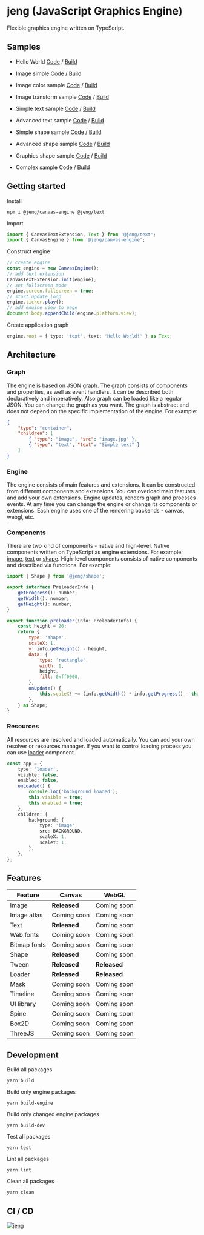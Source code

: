 # jeng (JavaScript Graphics Engine)
Flexible graphics engine written on TypeScript.

## Samples
- Hello World [Code](https://github.com/AntonovSergey2211/jeng/blob/master/samples/hello-world/src/index.ts) / [Build](https://antonovsergey2211.github.io/jeng/samples/hello-world/build/)

- Image simple [Code](https://github.com/AntonovSergey2211/jeng/blob/master/samples/image-simple/src/index.ts) / [Build](https://antonovsergey2211.github.io/jeng/samples/image-simple/build/)

- Image color sample [Code](https://github.com/AntonovSergey2211/jeng/blob/master/samples/image-color/src/index.ts) / [Build](https://antonovsergey2211.github.io/jeng/samples/image-color/build/)

- Image transform sample [Code](https://github.com/AntonovSergey2211/jeng/blob/master/samples/image-transform/src/index.ts) / [Build](https://antonovsergey2211.github.io/jeng/samples/image-transform/build/)

- Simple text sample [Code](https://github.com/AntonovSergey2211/jeng/blob/master/samples/text-simple/src/index.ts) / [Build](https://antonovsergey2211.github.io/jeng/samples/text-simple/build/)

- Advanced text sample [Code](https://github.com/AntonovSergey2211/jeng/blob/master/samples/text-advanced/src/index.ts) / [Build](https://antonovsergey2211.github.io/jeng/samples/text-advanced/build/)

- Simple shape sample [Code](https://github.com/AntonovSergey2211/jeng/blob/master/samples/shape-simple/src/index.ts) / [Build](https://antonovsergey2211.github.io/jeng/samples/shape-simple/build/)

- Advanced shape sample [Code](https://github.com/AntonovSergey2211/jeng/blob/master/samples/shape-advanced/src/index.ts) / [Build](https://antonovsergey2211.github.io/jeng/samples/shape-advanced/build/)

- Graphics shape sample [Code](https://github.com/AntonovSergey2211/jeng/blob/master/samples/shape-graphics/src/index.ts) / [Build](https://antonovsergey2211.github.io/jeng/samples/shape-graphics/build/)

- Complex sample [Code](https://github.com/AntonovSergey2211/jeng/blob/master/samples/sample/src/index.ts) / [Build](https://antonovsergey2211.github.io/jeng/samples/sample/build/)

## Getting started
Install
```shell
npm i @jeng/canvas-engine @jeng/text
```
Import
```typescript
import { CanvasTextExtension, Text } from '@jeng/text';
import { CanvasEngine } from '@jeng/canvas-engine';
```
Construct engine
```typescript
// create engine
const engine = new CanvasEngine();
// add text extension
CanvasTextExtension.init(engine);
// set fullscreen mode
engine.screen.fullscreen = true;
// start update loop
engine.ticker.play();
// add engine view to page
document.body.appendChild(engine.platform.view);
```
Create application graph
```typescript
engine.root = { type: 'text', text: 'Hello World!' } as Text;
```

## Architecture

### Graph
The engine is based on JSON graph. The graph consists of components and properties, as well as event handlers.
It can be described both declaratively and imperatively. Also graph can be loaded like a regular JSON.
You can change the graph as you want. The graph is abstract and does not depend on the specific implementation of the engine. For example:
```json
{
	"type": "container",
	"children": [
		{ "type": "image", "src": "image.jpg" },
		{ "type": "text", "text": "Simple text" }
	]
}
```

### Engine
The engine consists of main features and extensions. It can be constructed from different components and extensions.
You can overload main features and add your own extensions. Engine updates, renders graph and proesses events.
At any time you can change the engine or change its components or extensions. 
Each engine uses one of the rendering backends - canvas, webgl, etc.

### Components
There are two kind of components - native and high-level. Native components written on TypeScript as engine extensions. 
For example: [image](packages/image), [text](packages/text) or [shape](packages/shape).
High-level components consists of native components and described via functions. For example:
```javascript
import { Shape } from '@jeng/shape';

export interface PreloaderInfo {
	getProgress(): number;
	getWidth(): number;
	getHeight(): number;
}

export function preloader(info: PreloaderInfo) {
	const height = 20;
	return {
		type: 'shape',
		scaleX: 1,
		y: info.getHeight() - height,
		data: {
			type: 'rectangle',
			width: 1,
			height,
			fill: 0xff0000,
		},
		onUpdate() {
			this.scaleX! += (info.getWidth() * info.getProgress() - this.scaleX!) / 2;
		},
	} as Shape;
}
```

### Resources
All resources are resolved and loaded automatically. You can add your own resolver or resources manager.
If you want to control loading process you can use [loader](packages/core/src/components/loader.ts) component.
```typescript
const app = {
	type: 'loader',
	visible: false,
	enabled: false,
	onLoaded() {
		console.log('background loaded');
		this.visible = true;
		this.enabled = true;
	},
	children: {
		background: {
			type: 'image',
			src: BACKGROUND,
			scaleX: 1,
			scaleY: 1,
		},
	},
};
``` 

## Features

| Feature | Canvas | WebGL |
|---------|--------|-------|
| Image  | **Released** | Coming soon |
| Image atlas  | Coming soon | Coming soon |
| Text | **Released** | Coming soon |
| Web fonts | Coming soon | Coming soon |
| Bitmap fonts | Coming soon | Coming soon |
| Shape | **Released** | Coming soon |
| Tween | **Released** | **Released** |
| Loader | **Released** | **Released** |
| Mask | Coming soon | Coming soon |
| Timeline | Coming soon | Coming soon |
| UI library | Coming soon | Coming soon |
| Spine | Coming soon | Coming soon |
| Box2D | Coming soon | Coming soon |
| ThreeJS | Coming soon | Coming soon |

## Development
Build all packages
```shell
yarn build
```

Build only engine packages
```shell
yarn build-engine
```

Build only changed engine packages
```shell
yarn build-dev
```

Test all packages
```shell
yarn test
```

Lint all packages
```shell
yarn lint
```

Clean all packages
```shell
yarn clean
```

## CI / CD
[![jeng](https://circleci.com/gh/AntonovSergey2211/jeng.svg?style=shield)](https://app.circleci.com/pipelines/github/AntonovSergey2211/jeng)
